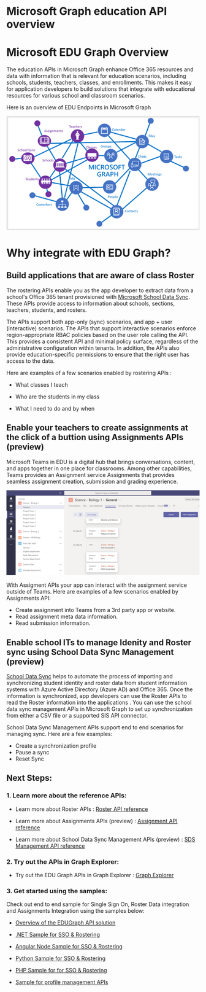# Microsoft Graph education API overview

# Microsoft EDU Graph Overview

The education APIs in Microsoft Graph enhance Office 365 resources and data with information that is relevant for education scenarios, including schools, students, teachers, classes, and enrollments. This makes it easy for application developers to build solutions that integrate with educational resources for various school and classroom scenarios.

Here is an overview of EDU Endpoints in Microsoft Graph

![EDU Graph Overview](images/EDUGraph.PNG)

# Why integrate with EDU Graph?

## Build applications that are aware of class Roster

The rostering APIs enable you as the app developer to extract data from a school's Office 365 tenant provisioned with [Microsoft School Data Sync](https://sds.microsoft.com/). These APIs provide access to information about schools, sections, teachers, students, and rosters. 

The APIs support both app-only (sync) scenarios, and app + user (interactive) scenarios. The APIs that support interactive scenarios enforce region-appropriate RBAC policies based on the user role calling the API. This provides a consistent API and minimal policy surface, regardless of the administrative configuration within tenants. In addition, the APIs also provide education-specific permissions to ensure that the right user has access to the data.

Here are examples of a few scenarios enabled by rostering APIs :

- What classes I teach 

- Who are the students in my class

- What I need to do and by when

##  Enable your teachers to create assignments at the click of a buttion using Assignments APIs (preview)
Microsoft Teams in EDU is a digital hub that brings conversations, content, and apps together in one place for classrooms. Among other capabilities, Teams provides an Assignment service Assignments that provides seamless assignment creation, submission and grading experience. 

![Teams Assignments](images/AssignmentsInTeams.PNG)

With Assigment APIs your app can interact with the assignment service outside of Teams. Here are examples of a few scenarios enabled by Assignments API:

- Create assignment into Teams from a 3rd party app or website.
- Read assignment meta data information.
- Read submission information.

## Enable school ITs to manage Idenity and Roster sync using School Data Sync Management (preview)

[School Data Sync](https://sds.microsoft.com/) helps to automate the process of importing and synchronizing student identity and roster data from student information systems with Azure Active Directory (Azure AD) and Office 365. Once the information is synchronized, app developers can use the Roster APIs to read the Roster information into the applications . You can use the school data sync management APIs in Microsoft Graph to set up synchronization from either a CSV file or a supported SIS API connector.

School Data Sync Management APIs support end to end scenarios for managing sync. Here are a few examples:

- Create a synchronization profile
- Pause a sync
- Reset Sync


## Next Steps:

### 1. Learn more about the reference APIs:

- Learn more about Roster APIs : [Roster API reference](https://developer.microsoft.com/en-us/graph/docs/api-reference/v1.0/resources/education-overview)

- Learn more about Assignments APIs (preview) : [Assignment API reference](https://developer.microsoft.com/en-us/graph/docs/api-reference/beta/resources/educationassignment)

- Learn more about School Data Sync Management APIs (preview) : [SDS Management API reference](https://developer.microsoft.com/en-us/graph/docs/api-reference/beta/resources/educationsynchronizationprofile)


### 2. Try out the APIs in Graph Explorer:

- Try out the EDU Graph APIs in Graph Explorer : [Graph Explorer](https://developer.microsoft.com/en-us/graph/graph-explorer)


### 3. Get started using the samples:

Check out end to end sample for Single Sign On, Roster Data integration and Assignments Integration using the samples below:

- [Overview of the EDUGraph API solution](https://github.com/OfficeDev/O365-EDU-AspNetMVC-Samples#understand-the-code)

- [.NET Sample for SSO & Rostering](https://github.com/OfficeDev/O365-EDU-AspNetMVC-Samples
    )

- [Angular Node Sample for SSO & Rostering](https://github.com/OfficeDev/O365-EDU-AngularNodeJS-Samples)
    
- [Python Sample for SSO & Rostering](https://github.com/OfficeDev/O365-EDU-Python-Samples)

- [PHP Sample for for SSO & Rostering](https://github.com/OfficeDev/O365-EDU-PHP-Samples)

- [Sample for profile management APIs](https://github.com/OfficeDev/O365-EDU-SDS-AspNetMVC-Samples) 



 

